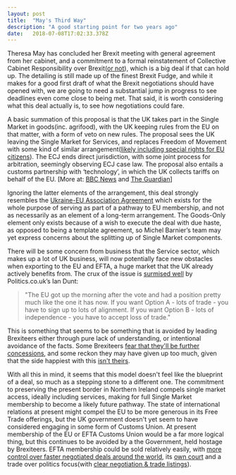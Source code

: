 ```yaml
---
layout: post 
title:  "May's Third Way" 
description: "A good starting point for two years ago" 
date:   2018-07-08T17:02:33.378Z 
---
```


Theresa May has concluded her Brexit meeting with general agreement from her cabinet, and a commitment to a formal reinstatement of Collective Cabinet Responsibility over Brexit([or not](https://mobile.twitter.com/JohnJCrace/status/1015733776171913216)), which is a big deal if that can hold up. The detailing is still made up of the finest Brexit Fudge, and while it makes for a good first draft of what the Brexit negotiations should have opened with, we are going to need a substantial jump in progress to see deadlines even come close to being met. That said, it is worth considering what this deal actually is, to see how negotiations could fare.

A basic summation of this proposal is that the UK takes part in the Single Market in goods(inc. agrifood), with the UK keeping rules from the EU on that matter, with a form of veto on new rules. The proposal sees the UK leaving the Single Market for Services, and replaces Freedom of Movement with some kind of similar arrangement([likely including special rights for EU citizens](https://www.bbc.co.uk/news/uk-politics-44752273)).  The ECJ ends direct jurisdiction, with some joint process for arbitration, seemingly observing ECJ case law.  The proposal also entails a customs partnership with ‘technology’, in which the UK collects tariffs on behalf of the EU. [More at: [BBC News](https://www.bbc.co.uk/news/uk-politics-44749993) and [The Guardian](https://www.theguardian.com/politics/2018/jul/06/what-the-cabinet-has-agreed-at-chequers-brexit-meeting)]

Ignoring the latter elements of the arrangement, this deal strongly resembles the [Ukraine-EU Association Agreement](https://en.wikipedia.org/wiki/Ukraine%E2%80%93European_Union_Association_Agreement) which exists for the whole purpose of serving as part of a pathway to EU membership, and not as necessarily as an element of a long-term arrangement. The Goods-Only element only exists because of a wish to execute the deal with due haste, as opposed to being a template agreement, so Michel Barnier’s team may yet express concerns about the splitting up of Single Market components.

There will be some concern from business that the Service sector, which makes up a lot of UK business, will now potentially face new obstacles when exporting to the EU and EFTA, a huge market that the UK already actively benefits from. The crux of the issue is [surmised well](http://www.politics.co.uk/blogs/2018/07/06/week-in-review-wherever-brexiters-look-they-see-dead-ends) by Politics.co.uk’s Ian Dunt:

>  "The EU got up the morning after the vote and had a position pretty much like the one it has now. If you want Option A - lots of trade - you have to sign up to lots of alignment. If you want Option B - lots of independence - you have to accept loss of trade."

This is something that seems to be something that is avoided by leading Brexiteers either through pure lack of understanding, or intentional avoidance of the facts. Some Brexiteers [fear that they'll be further concessions](https://news.sky.com/story/amp/theresa-may-secures-a-fragile-peace-over-brexit-11429141), and some reckon they may have given up too much, given that the side happiest with this [isn't theirs](https://www.politicshome.com/news/europe/eu-policy-agenda/brexit/analysis/96634/analysis-tory-brexiteers-all-wrong-people-are).

With all this in mind, it seems that this model doesn't feel like the blueprint of a deal, so much as a stepping stone to a different one. The commitment to preserving the present border in Northern Ireland compels single market access, ideally including services, making for full Single Market membership to become a likely future pathway. The state of international relations at present might compel the EU to be more generous in its Free Trade offerings, but the UK government doesn't yet seem to have considered engaging in some form of Customs Union. At present membership of the EU or EFTA Customs Union would be a far more logical thing, but this continues to be avoided by a the Government, held hostage by Brexiteers. EFTA membership could be sold relatively easily, with [more control over faster negotiated deals around the world](http://blogs.lse.ac.uk/brexit/2016/06/22/in-case-of-a-brexit-access-to-eftas-suite-of-trade-agreements-would-be-an-economic-boost/), its [own court](http://www.eftacourt.int/) and a trade over politics focus(with [clear negotiation & trade listings](http://www.efta.int/free-trade/free-trade-agreements)).
